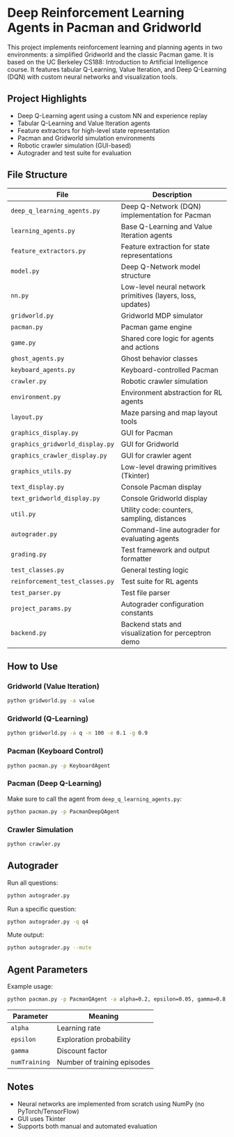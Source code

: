 # Deep Reinforcement Learning Agents in Pacman and Gridworld

This project implements reinforcement learning and planning agents in two environments: a simplified Gridworld and the classic Pacman game. It is based on the UC Berkeley CS188: Introduction to Artificial Intelligence course. It features tabular Q-Learning, Value Iteration, and Deep Q-Learning (DQN) with custom neural networks and visualization tools.

## Project Highlights

- Deep Q-Learning agent using a custom NN and experience replay
- Tabular Q-Learning and Value Iteration agents
- Feature extractors for high-level state representation
- Pacman and Gridworld simulation environments
- Robotic crawler simulation (GUI-based)
- Autograder and test suite for evaluation

## File Structure

| File | Description |
|------|-------------|
| `deep_q_learning_agents.py` | Deep Q-Network (DQN) implementation for Pacman |
| `learning_agents.py` | Base Q-Learning and Value Iteration agents |
| `feature_extractors.py` | Feature extraction for state representations |
| `model.py` | Deep Q-Network model structure |
| `nn.py` | Low-level neural network primitives (layers, loss, updates) |
| `gridworld.py` | Gridworld MDP simulator |
| `pacman.py` | Pacman game engine |
| `game.py` | Shared core logic for agents and actions |
| `ghost_agents.py` | Ghost behavior classes |
| `keyboard_agents.py` | Keyboard-controlled Pacman |
| `crawler.py` | Robotic crawler simulation |
| `environment.py` | Environment abstraction for RL agents |
| `layout.py` | Maze parsing and map layout tools |
| `graphics_display.py` | GUI for Pacman |
| `graphics_gridworld_display.py` | GUI for Gridworld |
| `graphics_crawler_display.py` | GUI for crawler agent |
| `graphics_utils.py` | Low-level drawing primitives (Tkinter) |
| `text_display.py` | Console Pacman display |
| `text_gridworld_display.py` | Console Gridworld display |
| `util.py` | Utility code: counters, sampling, distances |
| `autograder.py` | Command-line autograder for evaluating agents |
| `grading.py` | Test framework and output formatter |
| `test_classes.py` | General testing logic |
| `reinforcement_test_classes.py` | Test suite for RL agents |
| `test_parser.py` | Test file parser |
| `project_params.py` | Autograder configuration constants |
| `backend.py` | Backend stats and visualization for perceptron demo |

## How to Use

### Gridworld (Value Iteration)
```bash
python gridworld.py -a value
```

### Gridworld (Q-Learning)
```bash
python gridworld.py -a q -n 100 -e 0.1 -g 0.9
```

### Pacman (Keyboard Control)
```bash
python pacman.py -p KeyboardAgent
```

### Pacman (Deep Q-Learning)
Make sure to call the agent from `deep_q_learning_agents.py`:
```bash
python pacman.py -p PacmanDeepQAgent
```
### Crawler Simulation
```bash
python crawler.py
```

## Autograder

Run all questions:
```bash
python autograder.py
```

Run a specific question:
```bash
python autograder.py -q q4
```

Mute output:
```bash
python autograder.py --mute
```
## Agent Parameters

Example usage:
```bash
python pacman.py -p PacmanQAgent -a alpha=0.2, epsilon=0.05, gamma=0.8, numTraining=200
```

| Parameter | Meaning |
|----------|---------|
| `alpha` | Learning rate |
| `epsilon` | Exploration probability |
| `gamma` | Discount factor |
| `numTraining` | Number of training episodes |

## Notes

- Neural networks are implemented from scratch using NumPy (no PyTorch/TensorFlow)
- GUI uses Tkinter
- Supports both manual and automated evaluation
